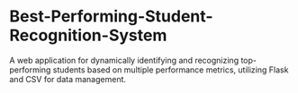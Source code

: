 # Best-Performing-Student-Recognition-System
A web application for dynamically identifying and recognizing top-performing students based on multiple performance metrics, utilizing Flask and CSV for data management.
